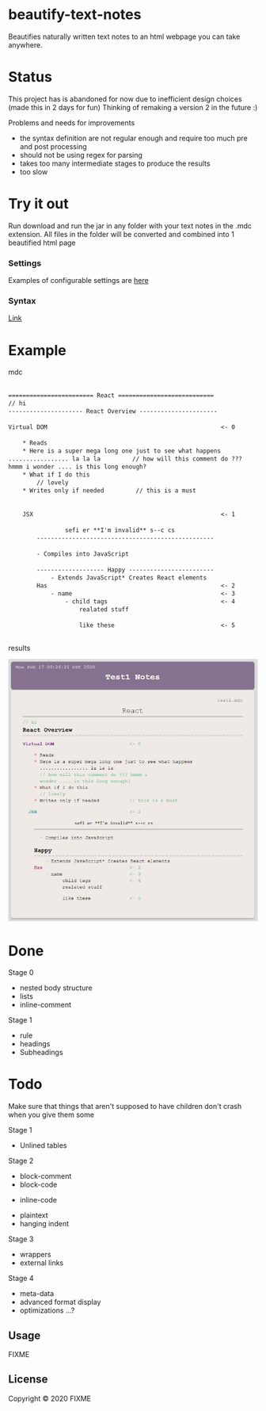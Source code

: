 # beautify-text-notes

Beautifies naturally written text notes to an html webpage you can take anywhere. 

# Status

This project has is abandoned for now due to inefficient design choices (made this in 2 days for fun)
Thinking of remaking a version 2 in the future :)

Problems and needs for improvements
* the syntax definition are not regular enough and require too much pre and post processing
* should not be using regex for parsing
* takes too many intermediate stages to produce the results
* too slow

# Try it out

Run download and run the jar in any folder with your text notes in the .mdc extension. All files in the folder will be converted and combined into 1 beautified html page

### Settings

Examples of configurable settings are [here](./settings.mdcs)

### Syntax

[Link](./doc/syntax.txt)

# Example

mdc

```

======================== React ===========================
// hi
--------------------- React Overview ----------------------
 
Virtual DOM                                                 <- 0                                                 
    
    * Reads
    * Here is a super mega long one just to see what happens ................. la la la         // how will this comment do ??? hmmm i wonder .... is this long enough?
    * What if I do this
        // lovely
    * Writes only if needed         // this is a must

               
    JSX                                                     <- 1

                sefi er **I'm invalid** s--c cs
        --------------------------------------------------
                                                        
        - Compiles into JavaScript

        ------------------- Happy ------------------------  
            - Extends JavaScript* Creates React elements
        Has                                                 <- 2
            - name                                          <- 3
                - child tags                                <- 4
                    realated stuff

                    like these                              <- 5


```

results

![html notes](./doc/test1.JPG)

# Done

Stage 0 
* nested body structure
* lists
* inline-comment

Stage 1
* rule
* headings
* Subheadings

# Todo

Make sure that things that aren't supposed to have children don't crash
when you give them some

Stage 1
- Unlined tables

Stage 2
- block-comment
- block-code
* inline-code
- plaintext
- hanging indent

Stage 3
- wrappers
- external links

Stage 4
- meta-data
- advanced format display
- optimizations ...?

## Usage

FIXME

## License

Copyright © 2020 FIXME
